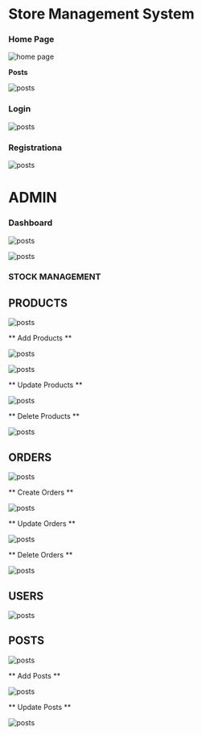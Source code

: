 # Store Management System

### Home Page

![home page](readme/home_page_1.JPG)

**Posts**

![posts](readme/post_1.JPG)

### Login

![posts](readme/login_1.JPG)

### Registrationa

![posts](readme/registration_1.JPG)

# ADMIN

### Dashboard

![posts](readme/admin_dashboard.JPG)

![posts](readme/admin_dashboard_2.JPG)

### STOCK MANAGEMENT

## PRODUCTS

![posts](readme/products_1.JPG)

** Add Products **

![posts](readme/add_products_1.JPG)

![posts](readme/add_products_2.JPG)

** Update Products **

![posts](readme/update_product_1.JPG)

** Delete Products **

![posts](readme/delete_product_1.JPG)

## ORDERS

![posts](readme/orders_view_1.JPG)

** Create Orders **

![posts](readme/create_order_1.JPG)

** Update Orders **

![posts](readme/update_orders_1.JPG)

** Delete Orders **

![posts](readme/delete_order_1.JPG)

## USERS

![posts](readme/view_users_1.JPG)

## POSTS

![posts](readme/view_posta.JPG)

** Add Posts **

![posts](readme/add_posts.JPG)

** Update Posts **

![posts](readme/update%20posts.JPG)



